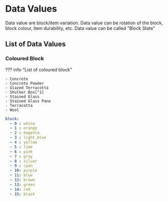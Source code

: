 # Data Values

Data value are block/item variation. Data value can be rotation of the block, block colour, item durability, etc. Data value can be called "Block State"

## List of Data Values

### Coloured Block

??? info "List of coloured block"

    - Concrete
    - Concrete Powder
    - Glazed Terracotta
    - Shulker Box[^1]
    - Stained Glass
    - Stained Glass Pane
    - Terracotta
    - Wool

``` yaml
block:
  - 0 : white
  - 1 : orange
  - 2 : magenta
  - 3 : light_blue
  - 4 : yellow
  - 5 : lime
  - 6 : pink
  - 7 : gray
  - 8 : silver
  - 9 : cyan
  - 10: purple
  - 11: blue
  - 12: brown
  - 13: green
  - 14: red
  - 15: black
```
